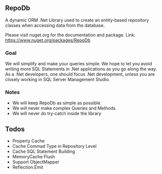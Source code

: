 ## RepoDb

A dynamic ORM .Net Library used to create an entity-based repository classes when accessing data from the database.

Please visit nuget.org for the documentation and package.
Link: https://www.nuget.org/packages/RepoDb

### Goal

We will simplify and make your queries simple. We hope to let you avoid writing more SQL Statements in .Net applications as you go along the way. As a .Net developers, one should focus .Net development, unless you are closely working in SQL Server Management Studio.

### Notes

 - We will keep RepoDb as simple as possible
 - We will never make complex Queries and Methods
 - We will never do try-catch inside the library
 
## Todos

 - Property Cache
 - Cache Commad Type in Repository Level
 - Cache SQL Statement Building
 - MemoryCache Flush
 - Support ObjectMapper
 - Reflection.Emit
